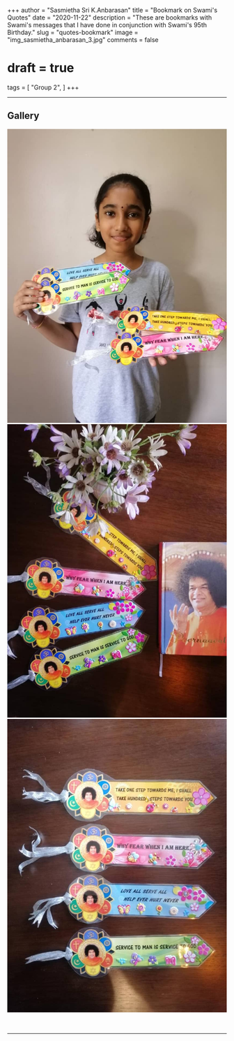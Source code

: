 +++
author = "Sasmietha Sri K.Anbarasan"
title = "Bookmark on Swami's Quotes"
date = "2020-11-22"
description = "These are bookmarks with Swami's messages that I have done in conjunction with Swami's 95th Birthday."
slug = "quotes-bookmark"
image = "img_sasmietha_anbarasan_3.jpg"
comments = false
# draft = true
tags = [
    "Group 2",
]
+++

---

## Gallery

![](img_sasmietha_anbarasan_1.jpg) ![](img_sasmietha_anbarasan_2.jpg) ![](img_sasmietha_anbarasan_3.jpg)

<br>

---
